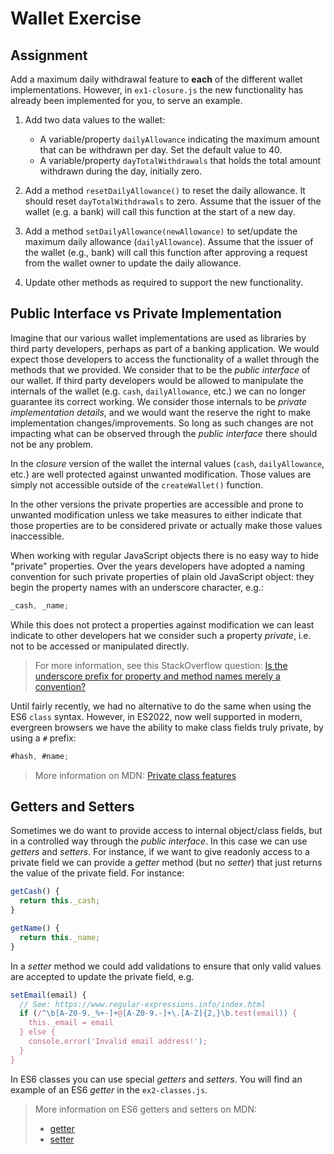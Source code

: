 # Wallet Exercise

## Assignment

Add a maximum daily withdrawal feature to **each** of the different wallet implementations. However, in `ex1-closure.js` the new functionality has already been implemented for you, to serve an example.

1. Add two data values to the wallet:

   - A variable/property `dailyAllowance` indicating the maximum amount that can be withdrawn per day. Set the default value to 40.
   - A variable/property `dayTotalWithdrawals` that holds the total amount withdrawn during the day, initially zero.

2. Add a method `resetDailyAllowance()` to reset the daily allowance. It should reset `dayTotalWithdrawals` to zero. Assume that the issuer of the wallet (e.g. a bank) will call this function at the start of a new day.

3. Add a method `setDailyAllowance(newAllowance)` to set/update the maximum daily allowance (`dailyAllowance`). Assume that the issuer of the wallet (e.g., bank) will call this function after approving a request from the wallet owner to update the daily allowance.

4. Update other methods as required to support the new functionality.

## Public Interface vs Private Implementation

Imagine that our various wallet implementations are used as libraries by third party developers, perhaps as part of a banking application. We would expect those developers to access the functionality of a wallet through the methods that we provided. We consider that to be the _public interface_ of our wallet. If third party developers would be allowed to manipulate the internals of the wallet (e.g. `cash`, `dailyAllowance`, etc.) we can no longer guarantee its correct working. We consider those internals to be _private implementation details_, and we would want the reserve the right to make implementation changes/improvements. So long as such changes are not impacting what can be observed through the _public interface_ there should not be any problem.

In the _closure_ version of the wallet the internal values (`cash`, `dailyAllowance`, etc.) are well protected against unwanted modification. Those values are simply not accessible outside of the `createWallet()` function.

In the other versions the private properties are accessible and prone to unwanted modification unless we take measures to either indicate that those properties are to be considered private or actually make those values inaccessible.

When working with regular JavaScript objects there is no easy way to hide "private" properties. Over the years developers have adopted a naming convention for such private properties of plain old JavaScript object: they begin the property names with an underscore character, e.g.:

```js
_cash, _name;
```

While this does not protect a properties against modification we can least indicate to other developers hat we consider such a property _private_, i.e. not to be accessed or manipulated directly.

> For more information, see this StackOverflow question: [Is the underscore prefix for property and method names merely a convention?](https://stackoverflow.com/questions/4484424/is-the-underscore-prefix-for-property-and-method-names-merely-a-convention)

Until fairly recently, we had no alternative to do the same when using the ES6 `class` syntax. However, in ES2022, now well supported in modern, evergreen browsers we have the ability to make class fields truly private, by using a `#` prefix:

```js
#hash, #name;
```

> More information on MDN: [Private class features](https://developer.mozilla.org/en-US/docs/Web/JavaScript/Reference/Classes/Private_class_fields)

## Getters and Setters

Sometimes we do want to provide access to internal object/class fields, but in a controlled way through the _public interface_. In this case we can use _getters_ and _setters_. For instance, if we want to give readonly access to a private field we can provide a _getter_ method (but no _setter_) that just returns the value of the private field. For instance:

```js
getCash() {
  return this._cash;
}

getName() {
  return this._name;
}
```

In a _setter_ method we could add validations to ensure that only valid values are accepted to update the private field, e.g.

```js
setEmail(email) {
  // See: https://www.regular-expressions.info/index.html
  if (/^\b[A-Z0-9._%+-]+@[A-Z0-9.-]+\.[A-Z]{2,}\b.test(email)) {
    this._email = email
  } else {
    console.error('Invalid email address!');
  }
}
```

In ES6 classes you can use special _getters_ and _setters_. You will find an example of an ES6 _getter_ in the `ex2-classes.js`.

> More information on ES6 getters and setters on MDN:
>
> - [getter](https://developer.mozilla.org/en-US/docs/Web/JavaScript/Reference/Functions/get)
> - [setter](https://developer.mozilla.org/en-US/docs/Web/JavaScript/Reference/Functions/set)

